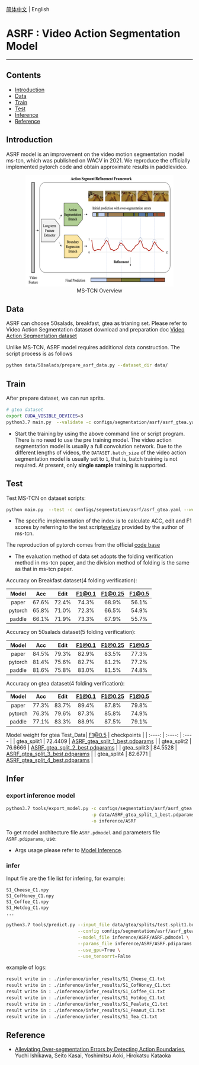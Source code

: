 [简体中文](../../../zh-CN/model_zoo/segmentation/asrf.md) | English

# ASRF : Video Action Segmentation Model

---
## Contents

- [Introduction](#Introduction)
- [Data](#Data)
- [Train](#Train)
- [Test](#Test)
- [Inference](#Inference)
- [Reference](#Reference)

## Introduction

ASRF model is an improvement on the video motion segmentation model ms-tcn, which was published on WACV in 2021. We reproduce the officially implemented pytorch code and obtain approximate results in paddlevideo.

<p align="center">
<img src="../../../images/asrf.png" height=300 width=400 hspace='10'/> <br />
MS-TCN Overview
</p>

## Data

ASRF can choose 50salads, breakfast, gtea as trianing set. Please refer to Video Action Segmentation dataset download and preparation doc [Video Action Segmentation dataset](../../dataset/SegmentationDataset.md)

Unlike MS-TCN, ASRF model requires additional data construction. The script process is as follows
```bash
python data/50salads/prepare_asrf_data.py --dataset_dir data/
```

## Train

After prepare dataset, we can run sprits.

```bash
# gtea dataset
export CUDA_VISIBLE_DEVICES=3
python3.7 main.py  --validate -c configs/segmentation/asrf/asrf_gtea.yaml
```

- Start the training by using the above command line or script program. There is no need to use the pre training model. The video action segmentation model is usually a full convolution network. Due to the different lengths of videos, the `DATASET.batch_size` of the video action segmentation model is usually set to `1`, that is, batch training is not required. At present, only **single sample** training is supported.

## Test

Test MS-TCN on dataset scripts:

```bash
python main.py  --test -c configs/segmentation/asrf/asrf_gtea.yaml --weights=./output/ASRF/ASRF_split_1_best.pdparams
```

- The specific implementation of the index is to calculate ACC, edit and F1 scores by referring to the test script[evel.py](https://github.com/yabufarha/ms-tcn/blob/master/eval.py) provided by the author of ms-tcn.

The reproduction of pytorch comes from the official [code base](https://github.com/yiskw713/asrf)

- The evaluation method of data set adopts the folding verification method in ms-tcn paper, and the division method of folding is the same as that in ms-tcn paper.

Accuracy on Breakfast dataset(4 folding verification):

| Model | Acc | Edit | F1@0.1 | F1@0.25 | F1@0.5 |
| :---: | :---: | :---: | :---: | :---: | :---: |
| paper | 67.6% | 72.4% | 74.3% | 68.9% | 56.1% |
| pytorch | 65.8% | 71.0% | 72.3% | 66.5% | 54.9% |
| paddle | 66.1% | 71.9% | 73.3% | 67.9% | 55.7% |

Accuracy on 50salads dataset(5 folding verification):

| Model | Acc | Edit | F1@0.1 | F1@0.25 | F1@0.5 |
| :---: | :---: | :---: | :---: | :---: | :---: |
| paper | 84.5% | 79.3% | 82.9% | 83.5% | 77.3% |
| pytorch | 81.4% | 75.6% | 82.7% | 81.2% | 77.2% |
| paddle | 81.6% | 75.8% | 83.0% | 81.5% | 74.8% |

Accuracy on gtea dataset(4 folding verification):

| Model | Acc | Edit | F1@0.1 | F1@0.25 | F1@0.5 |
| :---: | :---: | :---: | :---: | :---: | :---: |
| paper | 77.3% | 83.7% | 89.4% | 87.8% | 79.8% |
| pytorch | 76.3% | 79.6% | 87.3% | 85.8% | 74.9% |
| paddle | 77.1% | 83.3% | 88.9% | 87.5% | 79.1% |

Model weight for gtea
Test_Data| F1@0.5 | checkpoints |
| :----: | :----: | :---- |
| gtea_split1 | 72.4409 | [ASRF_gtea_split_1_best.pdparams](https://videotag.bj.bcebos.com/PaddleVideo-release2.2/ASRF_gtea_split_1_best.pdparams) |
| gtea_split2 | 76.6666 | [ASRF_gtea_split_2_best.pdparams](https://videotag.bj.bcebos.com/PaddleVideo-release2.2/ASRF_gtea_split_2_best.pdparams) |
| gtea_split3 | 84.5528 | [ASRF_gtea_split_3_best.pdparams](https://videotag.bj.bcebos.com/PaddleVideo-release2.2/ASRF_gtea_split_3_best.pdparams) |
| gtea_split4 | 82.6771 | [ASRF_gtea_split_4_best.pdparams](https://videotag.bj.bcebos.com/PaddleVideo-release2.2/ASRF_gtea_split_4_best.pdparams) |
## Infer

### export inference model

```bash
python3.7 tools/export_model.py -c configs/segmentation/asrf/asrf_gtea.yaml \
                                -p data/ASRF_gtea_split_1_best.pdparams \
                                -o inference/ASRF
```

To get model architecture file `ASRF.pdmodel` and parameters file `ASRF.pdiparams`, use:

- Args usage please refer to [Model Inference](https://github.com/PaddlePaddle/PaddleVideo/blob/release/2.0/docs/zh-CN/start.md#2-%E6%A8%A1%E5%9E%8B%E6%8E%A8%E7%90%86).

### infer

Input file are the file list for infering, for example:
```
S1_Cheese_C1.npy
S1_CofHoney_C1.npy
S1_Coffee_C1.npy
S1_Hotdog_C1.npy
...
```

```bash
python3.7 tools/predict.py --input_file data/gtea/splits/test.split1.bundle \
                           --config configs/segmentation/asrf/asrf_gtea.yaml \
                           --model_file inference/ASRF/ASRF.pdmodel \
                           --params_file inference/ASRF/ASRF.pdiparams \
                           --use_gpu=True \
                           --use_tensorrt=False
```

example of logs:

```bash
result write in : ./inference/infer_results/S1_Cheese_C1.txt
result write in : ./inference/infer_results/S1_CofHoney_C1.txt
result write in : ./inference/infer_results/S1_Coffee_C1.txt
result write in : ./inference/infer_results/S1_Hotdog_C1.txt
result write in : ./inference/infer_results/S1_Pealate_C1.txt
result write in : ./inference/infer_results/S1_Peanut_C1.txt
result write in : ./inference/infer_results/S1_Tea_C1.txt
```


## Reference

- [Alleviating Over-segmentation Errors by Detecting Action Boundaries](https://arxiv.org/pdf/2007.06866v1.pdf), Yuchi Ishikawa, Seito Kasai, Yoshimitsu Aoki, Hirokatsu Kataoka
